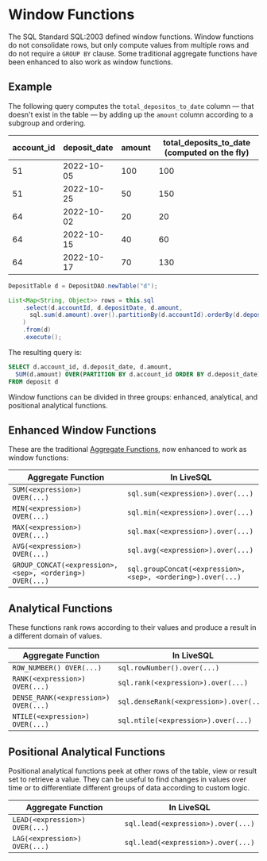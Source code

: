 # Window Functions

The SQL Standard SQL:2003 defined window functions. Window functions do not consolidate rows, but only compute
values from multiple rows and do not require a `GROUP BY` clause. Some traditional aggregate functions have 
been enhanced to also work as window functions.



## Example

The following query computes the `total_depositos_to_date` column &mdash; that doesn't exist in the table &mdash;
by adding up the `amount` column according to a subgroup and ordering.

| account_id | deposit_date | amount | total_deposits_to_date (computed on the fly) |
| -- | -- | -- | -- |
| 51 | 2022-10-05 | 100 | 100 |
| 51 | 2022-10-25 | 50 | 150 |
| 64 | 2022-10-02 | 20 | 20 |
| 64 | 2022-10-15 | 40 | 60 |
| 64 | 2022-10-17 | 70 | 130 |


```java
DepositTable d = DepositDAO.newTable("d");

List<Map<String, Object>> rows = this.sql
    .select(d.accountId, d.depositDate, d.amount,
      sql.sum(d.amount).over().partitionBy(d.accountId).orderBy(d.depositDate.asc()).end().as("total_deposits_to_date")
    )
    .from(d) 
    .execute();
```

The resulting query is:

```sql
SELECT d.account_id, d.deposit_date, d.amount,
  SUM(d.amount) OVER(PARTITION BY d.account_id ORDER BY d.deposit_date) as total_deposits_to_date
FROM deposit d
```

Window functions can be divided in three groups: enhanced, analytical, and positional analytical functions.


## Enhanced Window Functions

These are the traditional [Aggregate Functions](./aggregate-functions.md), now enhanced to work as window functions:

| Aggregate Function | In LiveSQL |
| -- | -- |
| `SUM(<expression>) OVER(...)` | `sql.sum(<expression>).over(...)` |
| `MIN(<expression>) OVER(...)` | `sql.min(<expression>).over(...)` |
| `MAX(<expression>) OVER(...)` | `sql.max(<expression>).over(...)` |
| `AVG(<expression>) OVER(...)` | `sql.avg(<expression>).over(...)` |
| `GROUP_CONCAT(<expression>, <sep>, <ordering>) OVER(...)` | `sql.groupConcat(<expression>, <sep>, <ordering>).over(...)` |


## Analytical Functions

These functions rank rows according to their values and produce a result in a different domain of values.

| Aggregate Function | In LiveSQL |
| -- | -- |
| `ROW_NUMBER() OVER(...)` | `sql.rowNumber().over(...)` |
| `RANK(<expression>) OVER(...)` | `sql.rank(<expression>).over(...)` |
| `DENSE_RANK(<expression>) OVER(...)` | `sql.denseRank(<expression>).over(...)` |
| `NTILE(<expression>) OVER(...)` | `sql.ntile(<expression>).over(...)` |


## Positional Analytical Functions

Positional analytical functions peek at other rows of the table, view or result set to retrieve a value. They
can be useful to find changes in values over time or to differentiate different groups of data according to custom
logic.

| Aggregate Function | In LiveSQL |
| -- | -- |
| `LEAD(<expression>) OVER(...)` | `sql.lead(<expression>).over(...)` |
| `LAG(<expression>) OVER(...)` | `sql.lead(<expression>).over(...)` |


